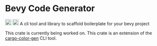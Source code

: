 # Bevy Code Generator
[<img alt="github" src="https://img.shields.io/badge/github-dsgallups/bevygen?style=for-the-badge&labelColor=555555&logo=github" height="20">](https://github.com/dsgallups/bevygen)
[<img alt="crates.io" src="https://img.shields.io/crates/v/bevygen.svg?style=for-the-badge&color=fc8d62&logo=rust" height="20">](https://crates.io/crates/bevygen)
A cli tool and library to scaffold boilerplate for your bevy project


This crate is currently being worked on. This crate is an extension
of the [cargo-color-gen](https://github.com/dsgallups/cargo-color-gen) CLI tool.
